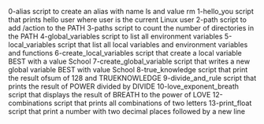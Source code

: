 0-alias script to create an alias with name ls and value rm
1-hello_you script that prints hello user where user is the current Linux user
2-path script to add /action to the PATH
3-paths script to count the number of directories in the PATH
4-global_variables script to list all environment variables
5-local_variables script that list all local variables and environment variables and functions
6-create_local_variables script that create a local variable BEST with a value School
7-create_global_variable script that writes a new global variable BEST with value School
8-true_knowledge script that print the result ofsum of 128 and TRUEKNOWLEDGE
9-divide_and_rule script that prints the result of POWER divided by DIVIDE
10-love_exponent_breath script that displays the result of BREATH to the power of LOVE
12-combinations script that prints all combinations of two letters
13-print_float script that print a number with two decimal places followed by a new line
